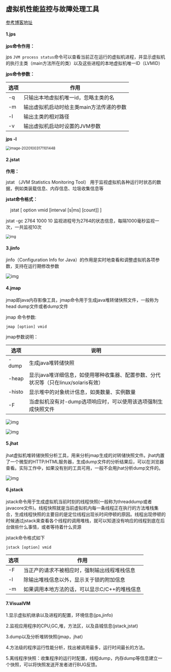 ## 虚拟机性能监控与故障处理工具

[参考博客地址](https://www.cnblogs.com/huangjuncong/p/8995333.html)

#### 1.jps

**jps命令作用：**

jps `JVM process status`命令可以查看当前正在运行的虚拟机进程，并显示虚拟机的执行主类（main方法所在的类）以及这些进程的本地虚拟机唯一ID（LVMID）

**jps命令参数：**

| 选项 | 作用                                     |
| ---- | ---------------------------------------- |
| -q   | 只输出本地虚拟机唯一id，忽略主类的名     |
| -m   | 输出虚拟机启动时给主类main方法传递的参数 |
| -l   | 输出主类的相对路径                       |
| -v   | 输出虚拟机启动时设置的JVM参数            |

**jps -l**

<img src="https://i.loli.net/2020/10/03/9UF4cwVYhlBdHM8.png" alt="image-20201003171101448" style="zoom:80%;" />

#### 2.jstat

**作用：**

jstat （JVM Statistics Monitoring Tool） 用于监视虚拟机各种运行时状态的数据，例如类装载信息、内存信息、垃圾收集信息等

**jstat命令格式：**

　jstat [ option vmid [interval [s|ms] [count]] ]

jstat -gc 2764 1000 10  监视进程号为2764的状态信息，每隔1000毫秒监视一次，一共监视10次

<img src="https://i.loli.net/2020/10/03/bjy1sYIMzdHGVqA.png" alt="img" style="zoom:80%;" />

#### 3.jinfo

jinfo（Configuration Info for Java）的作用是实时地查看和调整虚拟机各项参数，支持在运行期修改参数

<img src="https://i.loli.net/2020/10/03/Sw69mnRjpJOyIUo.png" alt="img"/>

#### 4.jmap

jmap即java内存影像工具，jmap命令用于生成java堆转储快照文件，一般称为head dump文件或者dump文件

jmap 命令参数:

```shell
jmap [option] vmid
```

jmap参数说明：

| 选项   | 说明                                                         |
| ------ | ------------------------------------------------------------ |
| -dump  | 生成java堆转储快照                                           |
| -heap  | 显示java堆详细信息，如使用哪种收集器、配置参数、分代状况等（只在linux/solaris有效） |
| -histo | 显示堆中的对象统计信息，如类数量、实例数量                   |
| -F     | 当虚拟机没有对-dump选项响应时，可以使用该选项强制生成快照文件 |

![img](https://i.loli.net/2020/10/04/jyXYRtnO41AGSZ3.png)

![img](https://i.loli.net/2020/10/04/oxgu6a9mjvVlAIN.png)

#### 5.jhat

jhat虚拟机堆转储快照分析工具，用来分析jmap生成的对转储快照文件。jhat内置了一个微型的HTTP/HTML服务器，生成dump文件的分析结果后，可以在浏览器查看。实际工作中，如果没有别的工具可用，一般不会用jhat分析dump文件的。

![img](https://i.loli.net/2020/10/04/Skqc98R6fEJZuMt.png)

#### 6.jstack

jstack命令用于生成虚拟机当前时刻的线程快照(一般称为threaddump或者javacore文件)。线程快照就是当前虚拟机内每一条线程正在执行的方法堆栈集合，生成线程快照的主要目的是定位线程出现长时间停顿的原因。线程出现停顿的时候通过jstack来查看各个线程的调用堆栈，就可以知道没有响应的线程到底在后台做些什么事情，或者等待着什么资源

jstack命令格式如下

```
jstack [option] vmid
```

| 选项 | 作用                                          |
| ---- | --------------------------------------------- |
| -F   | 当正产的请求不被相应时，强制输出线程堆栈信息  |
| -l   | 除输出堆栈信息以外，显示关于锁的附加信息      |
| -m   | 如果调用本地方法的话，可以显示C/C++的堆栈信息 |

#### 7.VisualVM

1.显示虚拟机继承以及进程的配置，环境信息(jps,jinfo)

2.监视应用程序的CPU,GC,堆，方法区，以及县城信息(jstack,jstat)

3.dump以及分析堆转快照(jmap，jhat）

4.方法级的程序运行性能分析，找出被调用最多，运行时间最长的方法。

5.离线程序快照：收集程序的运行时配置，线程dump，内存dump等信息建立一个快照，可以将快照发送开发者进行BUG反馈。